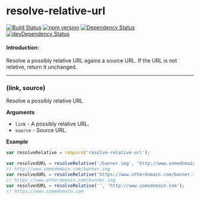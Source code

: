 resolve-relative-url
====================

[![Build Status](https://travis-ci.org/eiriklv/resolve-relative-url.svg?branch=master)](https://travis-ci.org/eiriklv/resolve-relative-url)
[![npm version](https://badge.fury.io/js/resolve-relative-url.svg)](http://badge.fury.io/js/resolve-relative-url)
[![Dependency Status](https://david-dm.org/eiriklv/resolve-relative-url.svg)](https://david-dm.org/eiriklv/resolve-relative-url)
[![devDependency Status](https://david-dm.org/eiriklv/resolve-relative-url/dev-status.svg)](https://david-dm.org/eiriklv/resolve-relative-url#info=devDependencies)

#### Introduction:
Resolve a possibly relative URL agains a source URL.
If the URL is not relative, return it unchanged.

---------------------------------------

### (link, source)

Resolve a possibly relative URL

__Arguments__

* `link` - A possibly relative URL.
* `source` - Source URL.

__Example__

```js
var resolveRelative = require('resolve-relative-url');

var resolvedURL = resolveRelative('/banner.img', 'http://www.somedomain.com');
// http://www.somedomain.com/banner.img
var resolvedURL = resolveRelative('https://www.otherdomain.com/banner.img', 'http://www.somedomain.com');
// https://www.otherdomain.com/banner.img
var resolvedURL = resolveRelative('', 'http://www.somedomain.com');
// https://www.somedomain.com
```
